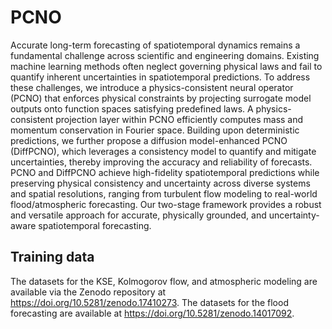 # PCNO
Accurate long-term forecasting of spatiotemporal dynamics remains a fundamental challenge across scientific and engineering domains. Existing machine learning methods often neglect governing physical laws and fail to quantify inherent uncertainties in spatiotemporal predictions. To address these challenges, we introduce a physics-consistent neural operator (PCNO) that enforces physical constraints by projecting surrogate model outputs onto function spaces satisfying predefined laws. A physics-consistent projection layer within PCNO efficiently computes mass and momentum conservation in Fourier space. Building upon deterministic predictions, we further propose a diffusion model-enhanced PCNO (DiffPCNO), which leverages a consistency model to quantify and mitigate uncertainties, thereby improving the accuracy and reliability of forecasts. PCNO and DiffPCNO achieve high-fidelity spatiotemporal predictions while preserving physical consistency and uncertainty across diverse systems and spatial resolutions, ranging from turbulent flow modeling to real-world flood/atmospheric forecasting. Our two-stage framework provides a robust and versatile approach for accurate, physically grounded, and uncertainty-aware spatiotemporal forecasting.
## Training data
The datasets for the KSE, Kolmogorov flow, and atmospheric modeling are available via the Zenodo repository at https://doi.org/10.5281/zenodo.17410273. The datasets for the flood forecasting are available at https://doi.org/10.5281/zenodo.14017092.
